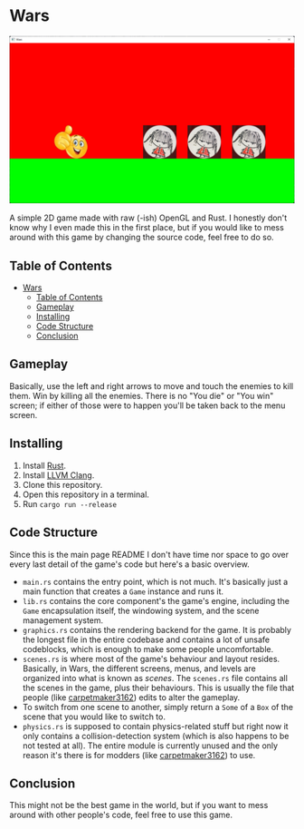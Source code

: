 # Wars

![screenshot](assets/github/screenshot.png)

A simple 2D game made with raw (-ish) OpenGL and Rust. I honestly don't know why I even made this in the first place, but if you would like to mess around with this game by changing the source code, feel free to do so.

## Table of Contents

- [Wars](#wars)
  - [Table of Contents](#table-of-contents)
  - [Gameplay](#gameplay)
  - [Installing](#installing)
  - [Code Structure](#code-structure)
  - [Conclusion](#conclusion)

## Gameplay

Basically, use the left and right arrows to move and touch the enemies to kill them. Win by killing all the enemies. There is no "You die" or "You win" screen; if either of those were to happen you'll be taken back to the menu screen.

## Installing

1. Install [Rust](https://www.rust-lang.org/tools/install).
2. Install [LLVM Clang](https://releases.llvm.org/download.html).
3. Clone this repository.
4. Open this repository in a terminal.
5. Run `cargo run --release`

## Code Structure

Since this is the main page README I don't have time nor space to go over every last detail of the game's code but here's a basic overview.

- `main.rs` contains the entry point, which is not much. It's basically just a main function that creates a `Game` instance and runs it.
- `lib.rs` contains the core component's the game's engine, including the `Game` encapsulation itself, the windowing system, and the scene management system.
- `graphics.rs` contains the rendering backend for the game. It is probably the longest file in the entire codebase and contains a lot of unsafe codeblocks, which is enough to make some people uncomfortable.
- `scenes.rs` is where most of the game's behaviour and layout resides. Basically, in Wars, the different screens, menus, and levels are organized into what is known as *scenes*. The `scenes.rs` file contains all the scenes in the game, plus their behaviours. This is usually the file that people (like [carpetmaker3162](https://github.com/carpetmaker3162)) edits to alter the gameplay.
- To switch from one scene to another, simply return a `Some` of a `Box` of the scene that you would like to switch to.
- `physics.rs` is supposed to contain physics-related stuff but right now it only contains a collision-detection system (which is also happens to be not tested at all). The entire module is currently unused and the only reason it's there is for modders (like [carpetmaker3162](https://github.com/carpetmaker3162)) to use.

## Conclusion

This might not be the best game in the world, but if you want to mess around with other people's code, feel free to use this game.